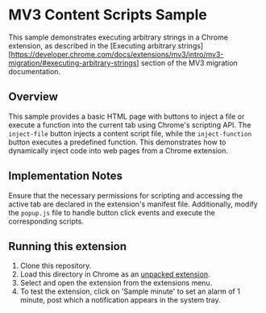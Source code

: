 # MV3 Content Scripts Sample

This sample demonstrates executing arbitrary strings in a Chrome extension, as described in the [Executing arbitrary strings][https://developer.chrome.com/docs/extensions/mv3/intro/mv3-migration/#executing-arbitrary-strings] section of the MV3 migration documentation.

## Overview

This sample provides a basic HTML page with buttons to inject a file or execute a function into the current tab using Chrome's scripting API. The `inject-file` button injects a content script file, while the `inject-function` button executes a predefined function. This demonstrates how to dynamically inject code into web pages from a Chrome extension.

## Implementation Notes

Ensure that the necessary permissions for scripting and accessing the active tab are declared in the extension's manifest file. Additionally, modify the `popup.js` file to handle button click events and execute the corresponding scripts.

## Running this extension

1. Clone this repository.
2. Load this directory in Chrome as an [unpacked extension](https://developer.chrome.com/docs/extensions/mv3/getstarted/development-basics/#load-unpacked).
3. Select and open the extension from the extensions menu.
4. To test the extension, click on 'Sample minute' to set an alarm of 1 minute, post which a notification appears in the system tray.
